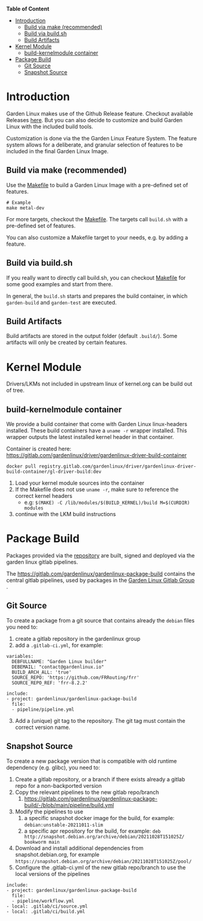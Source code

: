 
**Table of Content**
- [Introduction](#introduction)
	- [Build via make (recommended)](#build-via-make-recommended)
	- [Build via build.sh](#build-via-buildsh)
	- [Build Artifacts](#build-artifacts)
- [Kernel Module](#kernel-module)
	- [build-kernelmodule container](#build-kernelmodule-container)
- [Package Build](#package-build)
	- [Git Source](#git-source)
	- [Snapshot Source](#snapshot-source)

# Introduction

Garden Linux makes use of the Github Release feature. Checkout available Releases [here](https://github.com/gardenlinux/gardenlinux/releases).
But you can also decide to customize and build Garden Linux with the included build tools. 

Customization is done via the the Garden Linux Feature System. 
The feature system allows for a deliberate, and granular selection of features to be included in the final Garden Linux Image.

## Build via make (recommended)
Use the [Makefile](/Makefile) to build a Garden Linux Image with a pre-defined set of features. 
```
# Example 
make metal-dev
```
For more targets, checkout the [Makefile](/Makefile). The targets call `build.sh` with a pre-defined set of features.  

You can also customize a Makefile target to your needs, e.g. by adding a feature.

## Build via build.sh 
If you really want to directly call build.sh, you can checkout [Makefile](/Makefile) for some good examples and start from there.

In general, the `build.sh` starts and prepares the build container, in which `garden-build` and `garden-test` are executed.

## Build Artifacts
Build artifacts are stored in the output folder (default `.build/`).
Some artifacts will only be created by certain features. 

# Kernel Module
Drivers/LKMs not included in upstream linux of kernel.org can be build out of tree.

## build-kernelmodule container 
We provide a build container that come with Garden Linux linux-headers installed. 
These build containers have a `uname -r` wrapper installed. 
This wrapper outputs the latest installed kernel header in that container.

Container is created here: https://gitlab.com/gardenlinux/driver/gardenlinux-driver-build-container

```
docker pull registry.gitlab.com/gardenlinux/driver/gardenlinux-driver-build-container/gl-driver-build:dev
```

1. Load your kernel module sources into the container
2. If the Makefile does not use `uname -r`, make sure to reference the correct kernel headers
    * e.g: ```$(MAKE) -C /lib/modules/$(BUILD_KERNEL)/build M=$(CURDIR) modules```
3. continue with the LKM build instructions


# Package Build
Packages provided via the [repository](/docs/repository/README.md) are built, signed and deployed via the garden linux gitlab pipelines.

The https://gitlab.com/gardenlinux/gardenlinux-package-build contains the central gitlab pipelines, used by packages in the 
[Garden Linux Gitlab Group ](https://gitlab.com/gardenlinux).

## Git Source 
To create a package from a git source that contains already the `debian` files you need to:

1. create a gitlab repository in the gardenlinux group
2. add a `.gitlab-ci.yml`, for example:
```
variables:
  DEBFULLNAME: "Garden Linux builder"
  DEBEMAIL: "contact@gardenlinux.io"
  BUILD_ARCH_ALL: 'true'
  SOURCE_REPO: 'https://github.com/FRRouting/frr'
  SOURCE_REPO_REF: 'frr-8.2.2'

include:
- project: gardenlinux/gardenlinux-package-build
  file:
  - pipeline/pipeline.yml
```
3. Add a (unique) git tag to the repository. The git tag must contain the correct version name.

## Snapshot Source

To create a new package version that is compatible with old runtime dependency (e.g. glibc), 
you need to:

1. Create a gitlab repository, or a branch if there exists already a gitlab repo for a non-backported version
2. Copy the relevant pipelines to the new gitlab repo/branch
   1. https://gitlab.com/gardenlinux/gardenlinux-package-build/-/blob/main/pipeline/build.yml
3. Modify the pipelines to use 
   1. a specific snapshot docker image for the build, for example: `debian:unstable-20211011-slim`
   2. a specific apr repository for the build, for example: `deb http://snapshot.debian.org/archive/debian/20211028T151025Z/ bookworm main`
4. Download and install additional dependencies from snapshot.debian.org, for example `https://snapshot.debian.org/archive/debian/20211028T151025Z/pool/`
5. Configure the .gitlab-ci.yml of the new gitlab repo/branch to use the local versions of the pipelines
```
include:
- project: gardenlinux/gardenlinux-package-build
  file:
  - pipeline/workflow.yml
- local: .gitlab/ci/source.yml
- local: .gitlab/ci/build.yml
``` 



